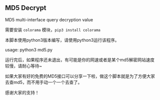 ## MD5 Decrypt 

MD5 multi-interface query decryption value

需要安装 `colorama` 模块，`pip3 install colorama`

本脚本使用python3版本编写，请使用python3运行该程序。

usage: python3 md5.py

运行完后，如果程序还未退出，有可能是你的网速或者是某个md5解密网站速度较慢，请耐心等待~

如果大家有好的免费的MD5接口可以分享一下啦，做这个脚本就是为了方便大家去查md5，而不用手动一个一个去查了。

感谢大家的支持！
